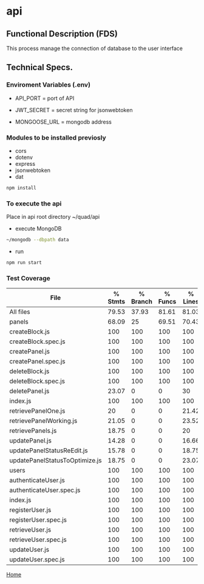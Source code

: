 # api

## Functional Description (FDS)

This process manage the connection of database to the user interface

## Technical Specs.

### Enviroment Variables (.env)

- API_PORT = port of API

- JWT_SECRET = secret string for jsonwebtoken

- MONGOOSE_URL = mongodb address

### Modules to be installed previosly
- cors
- dotenv
- express
- jsonwebtoken
- dat
```sh
npm install
```

### To execute the api

Place in api root directory ~/quad/api

- execute MongoDB

```sh
~/mongodb --dbpath data
```

- run
```sh
npm run start
```

### Test Coverage

File                             | % Stmts | % Branch | % Funcs | % Lines | Uncovered Line #s 
---------------------------------|---------|----------|---------|---------|-------------------
All files                        |   79.53 |    37.93 |   81.61 |   81.03 |                   
 panels                          |   68.09 |       25 |   69.51 |   70.43 |                   
  createBlock.js                 |     100 |      100 |     100 |     100 |                   
  createBlock.spec.js            |     100 |      100 |     100 |     100 |                   
  createPanel.js                 |     100 |      100 |     100 |     100 |                   
  createPanel.spec.js            |     100 |      100 |     100 |     100 |                   
  deleteBlock.js                 |     100 |      100 |     100 |     100 |                   
  deleteBlock.spec.js            |     100 |      100 |     100 |     100 |                   
  deletePanel.js                 |   23.07 |        0 |       0 |      30 | 13-22             
  index.js                       |     100 |      100 |     100 |     100 |                   
  retrievePanelOne.js            |      20 |        0 |       0 |   21.42 | 13-28             
  retrievePanelWorking.js        |   21.05 |        0 |       0 |   23.52 | 14-32             
  retrievePanels.js              |   18.75 |        0 |       0 |      20 | 12-29             
  updatePanel.js                 |   14.28 |        0 |       0 |   16.66 | 18-35             
  updatePanelStatusReEdit.js     |   15.78 |        0 |       0 |   18.75 | 13-29             
  updatePanelStatusToOptimize.js |   18.75 |        0 |       0 |   23.07 | 13-26             
 users                           |     100 |      100 |     100 |     100 |                   
  authenticateUser.js            |     100 |      100 |     100 |     100 |                   
  authenticateUser.spec.js       |     100 |      100 |     100 |     100 |                   
  index.js                       |     100 |      100 |     100 |     100 |                   
  registerUser.js                |     100 |      100 |     100 |     100 |                   
  registerUser.spec.js           |     100 |      100 |     100 |     100 |                   
  retrieveUser.js                |     100 |      100 |     100 |     100 |                   
  retrieveUser.spec.js           |     100 |      100 |     100 |     100 |                   
  updateUser.js                  |     100 |      100 |     100 |     100 |                   
  updateUser.spec.js             |     100 |      100 |     100 |     100 |        




[Home](../doc/README.md)